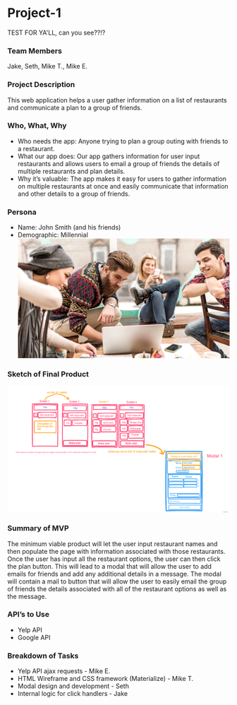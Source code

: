 # Project-1
TEST FOR YA'LL, can you see??!?

### Team Members
Jake, Seth, Mike T., Mike E.

### Project Description
This web application helps a user gather information on a list of restaurants and communicate a plan to a group of friends.  

### Who, What, Why
* Who needs the app: Anyone trying to plan a group outing with friends to a restaurant.
* What our app does: Our app gathers information for user input restaurants and allows users to email a group of friends the details of multiple restaurants and plan details.  
* Why it’s valuable: The app makes it easy for users to gather information on multiple restaurants at once and easily communicate that information and other details to a group of friends.

### Persona
* Name: John Smith (and his friends)
* Demographic: Millennial
![Persona Image](assets/images/personaImage.png)

### Sketch of Final Product
![Sketch](assets/images/sketch.png)

### Summary of MVP 
The minimum viable product will let the user input restaurant names and then populate the page with information associated with those restaurants.  Once the user has input all the restaurant options, the user can then click the plan button.  This will lead to a modal that will allow the user to add emails for friends and add any additional details in a message.  The modal will contain a mail to button that will allow the user to easily email the group of friends the details associated with all of the restaurant options as well as the message.  

### API’s to Use
* Yelp API
* Google API

### Breakdown of Tasks
* Yelp API ajax requests - Mike E.
* HTML Wireframe and CSS framework (Materialize) - Mike T.
* Modal design and development - Seth
* Internal logic for click handlers - Jake
